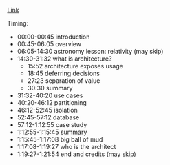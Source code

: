 [Link](https://www.safaribooksonline.com/videos/clean-code/9780134661742/9780134661742-CODE_01_05_01)

Timing:

- 00:00-00:45 introduction
- 00:45-06:05 overview
- 06:05-14:30 astronomy lesson: relativity (may skip)
- 14:30-31:32 what is architecture?
    - 15:52 architecture exposes usage
    - 18:45 deferring decisions
    - 27:23 separation of value
    - 30:30 summary
- 31:32-40:20 use cases
- 40:20-46:12 partitioning
- 46:12-52:45 isolation
- 52:45-57:12 database
- 57:12-1:12:55 case study
- 1:12:55-1:15:45 summary
- 1:15:45-1:17:08 big ball of mud
- 1:17:08-1:19:27 who is the architect
- 1:19:27-1:21:54 end and credits (may skip)
